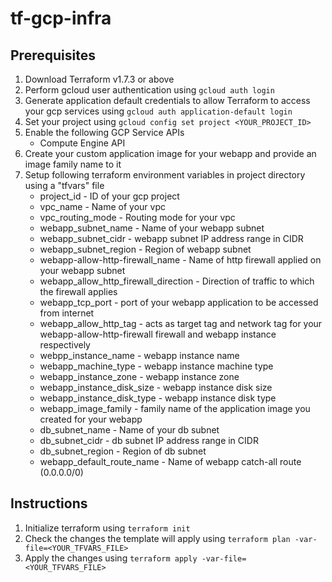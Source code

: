 # tf-gcp-infra

## Prerequisites
1. Download Terraform v1.7.3 or above
2. Perform gcloud user authentication using ```gcloud auth login```
3. Generate application default credentials to allow Terraform to access your gcp services using ```gcloud auth application-default login```
4. Set your project using ```gcloud config set project <YOUR_PROJECT_ID>```
5. Enable the following GCP Service APIs
    - Compute Engine API
6. Create your custom application image for your webapp and provide an image family name to it
7. Setup following terraform environment variables in project directory using a "tfvars" file
    - project_id - ID of your gcp project
    - vpc_name - Name of your vpc
    - vpc_routing_mode - Routing mode for your vpc
    - webapp_subnet_name - Name of your webapp subnet
    - webapp_subnet_cidr - webapp subnet IP address range in CIDR
    - webapp_subnet_region - Region of webapp subnet
    - webapp-allow-http-firewall_name - Name of http firewall applied on your webapp subnet
    - webapp_allow_http_firewall_direction - Direction of traffic to which the firewall applies
    - webapp_tcp_port - port of your webapp application to be accessed from internet
    - webapp_allow_http_tag - acts as target tag and network tag for your webapp-allow-http-firewall firewall and webapp instance respectively 
    - webpp_instance_name - webapp instance name
    - webapp_machine_type - webapp instance machine type
    - webapp_instance_zone - webapp instance zone
    - webapp_instance_disk_size - webapp instance disk size
    - webapp_instance_disk_type - webapp instance disk type
    - webapp_image_family - family name of the application image you created for your webapp
    - db_subnet_name - Name of your db subnet
    - db_subnet_cidr - db subnet IP address range in CIDR
    - db_subnet_region - Region of db subnet
    - webapp_default_route_name - Name of webapp catch-all route (0.0.0.0/0)

## Instructions
1. Initialize terraform using ```terraform init```
2. Check the changes the template will apply using ```terraform plan -var-file=<YOUR_TFVARS_FILE>```
3. Apply the changes using ```terraform apply -var-file=<YOUR_TFVARS_FILE>```
